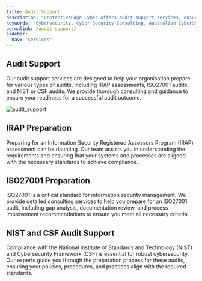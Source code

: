 ```yaml
---
title: Audit Support
description: "ProtectiveEdge Cyber offers audit support services, ensuring your organisation is prepared for certification, including IRAP assessment, ISO27001 audit and more."
keywords: "Cybersecurity, Cyber Security Consulting, Australian Cybersecurity, E8 Assessment, Purple Team Exercises, Cloud Security, Virtual CISO, Audit Preparation, IRAP Compliance, ISO27001, NIST Audit, Security Hardening, ASD Essential 8, Proactive Cybersecurity, Reactive Cybersecurity, Security Posture, Cybersecurity Defences, Cybersecurity Leadership, Cybersecurity Services, Consulting Services"
permalink: /audit-support/
sidebar:
  nav: "services"
---
```


## Audit Support
Our audit support services are designed to help your organisation prepare for various types of audits, including IRAP assessments, ISO27001 audits, and NIST or CSF audits. We provide thorough consulting and guidance to ensure your readiness for a successful audit outcome.

![audit_support](/assets/audit_support.jpg "Audit Support")

## IRAP Preparation
Preparing for an Information Security Registered Assessors Program (IRAP) assessment can be daunting. Our team assists you in understanding the requirements and ensuring that your systems and processes are aligned with the necessary standards to achieve compliance.

## ISO27001 Preparation
ISO27001 is a critical standard for information security management. We provide detailed consulting services to help you prepare for an ISO27001 audit, including gap analysis, documentation review, and process improvement recommendations to ensure you meet all necessary criteria.

## NIST and CSF Audit Support
Compliance with the National Institute of Standards and Technology (NIST) and Cybersecurity Framework (CSF) is essential for robust cybersecurity. Our experts guide you through the preparation process for these audits, ensuring your policies, procedures, and practices align with the required standards.
